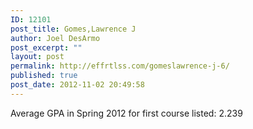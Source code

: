 ```yaml
---
ID: 12101
post_title: Gomes,Lawrence J
author: Joel DesArmo
post_excerpt: ""
layout: post
permalink: http://effrtlss.com/gomeslawrence-j-6/
published: true
post_date: 2012-11-02 20:49:58
---
```

<p>Average GPA in Spring 2012 for first course listed: 2.239</p>